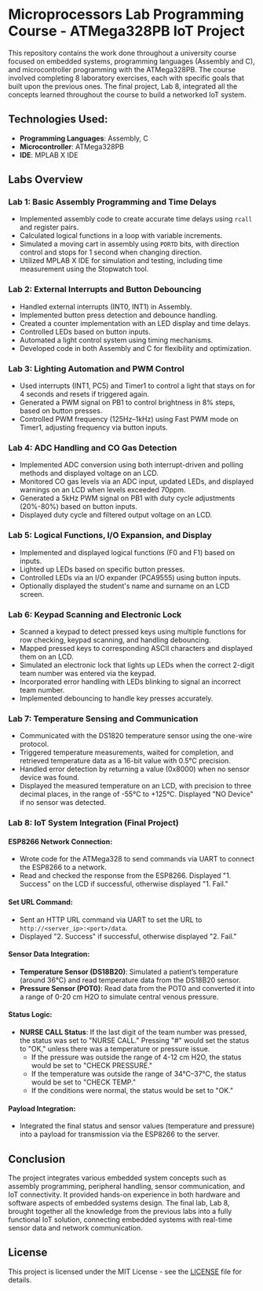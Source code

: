 # Microprocessors Lab Programming Course - ATMega328PB IoT Project

This repository contains the work done throughout a university course focused on embedded systems, programming languages (Assembly and C), and microcontroller programming with the ATMega328PB. The course involved completing 8 laboratory exercises, each with specific goals that built upon the previous ones. The final project, Lab 8, integrated all the concepts learned throughout the course to build a networked IoT system.

## Technologies Used:
- **Programming Languages**: Assembly, C
- **Microcontroller**: ATMega328PB
- **IDE**: MPLAB X IDE

## Labs Overview

### Lab 1: Basic Assembly Programming and Time Delays
- Implemented assembly code to create accurate time delays using `rcall` and register pairs.
- Calculated logical functions in a loop with variable increments.
- Simulated a moving cart in assembly using `PORTD` bits, with direction control and stops for 1 second when changing direction.
- Utilized MPLAB X IDE for simulation and testing, including time measurement using the Stopwatch tool.

### Lab 2: External Interrupts and Button Debouncing
- Handled external interrupts (INT0, INT1) in Assembly.
- Implemented button press detection and debounce handling.
- Created a counter implementation with an LED display and time delays.
- Controlled LEDs based on button inputs.
- Automated a light control system using timing mechanisms.
- Developed code in both Assembly and C for flexibility and optimization.

### Lab 3: Lighting Automation and PWM Control
- Used interrupts (INT1, PC5) and Timer1 to control a light that stays on for 4 seconds and resets if triggered again.
- Generated a PWM signal on PB1 to control brightness in 8% steps, based on button presses.
- Controlled PWM frequency (125Hz–1kHz) using Fast PWM mode on Timer1, adjusting frequency via button inputs.

### Lab 4: ADC Handling and CO Gas Detection
- Implemented ADC conversion using both interrupt-driven and polling methods and displayed voltage on an LCD.
- Monitored CO gas levels via an ADC input, updated LEDs, and displayed warnings on an LCD when levels exceeded 70ppm.
- Generated a 5kHz PWM signal on PB1 with duty cycle adjustments (20%-80%) based on button inputs.
- Displayed duty cycle and filtered output voltage on an LCD.

### Lab 5: Logical Functions, I/O Expansion, and Display
- Implemented and displayed logical functions (F0 and F1) based on inputs.
- Lighted up LEDs based on specific button presses.
- Controlled LEDs via an I/O expander (PCA9555) using button inputs.
- Optionally displayed the student's name and surname on an LCD screen.

### Lab 6: Keypad Scanning and Electronic Lock
- Scanned a keypad to detect pressed keys using multiple functions for row checking, keypad scanning, and handling debouncing.
- Mapped pressed keys to corresponding ASCII characters and displayed them on an LCD.
- Simulated an electronic lock that lights up LEDs when the correct 2-digit team number was entered via the keypad.
- Incorporated error handling with LEDs blinking to signal an incorrect team number.
- Implemented debouncing to handle key presses accurately.

### Lab 7: Temperature Sensing and Communication
- Communicated with the DS1820 temperature sensor using the one-wire protocol.
- Triggered temperature measurements, waited for completion, and retrieved temperature data as a 16-bit value with 0.5°C precision.
- Handled error detection by returning a value (0x8000) when no sensor device was found.
- Displayed the measured temperature on an LCD, with precision to three decimal places, in the range of -55°C to +125°C. Displayed "NO Device" if no sensor was detected.

### Lab 8: IoT System Integration (Final Project)
#### ESP8266 Network Connection:
- Wrote code for the ATMega328 to send commands via UART to connect the ESP8266 to a network.
- Read and checked the response from the ESP8266. Displayed "1. Success" on the LCD if successful, otherwise displayed "1. Fail."

#### Set URL Command:
- Sent an HTTP URL command via UART to set the URL to `http://<server_ip>:<port>/data`.
- Displayed "2. Success" if successful, otherwise displayed "2. Fail."

#### Sensor Data Integration:
- **Temperature Sensor (DS18B20)**: Simulated a patient’s temperature (around 36°C) and read temperature data from the DS18B20 sensor.
- **Pressure Sensor (POT0)**: Read data from the POT0 and converted it into a range of 0-20 cm H2O to simulate central venous pressure.

#### Status Logic:
- **NURSE CALL Status**: If the last digit of the team number was pressed, the status was set to "NURSE CALL." Pressing "#" would set the status to "OK," unless there was a temperature or pressure issue.
  - If the pressure was outside the range of 4-12 cm H2O, the status would be set to "CHECK PRESSURE."
  - If the temperature was outside the range of 34°C–37°C, the status would be set to "CHECK TEMP."
  - If the conditions were normal, the status would be set to "OK."

#### Payload Integration:
- Integrated the final status and sensor values (temperature and pressure) into a payload for transmission via the ESP8266 to the server.

## Conclusion

The project integrates various embedded system concepts such as assembly programming, peripheral handling, sensor communication, and IoT connectivity. It provided hands-on experience in both hardware and software aspects of embedded systems design. The final lab, Lab 8, brought together all the knowledge from the previous labs into a fully functional IoT solution, connecting embedded systems with real-time sensor data and network communication.

## License

This project is licensed under the MIT License - see the [LICENSE](LICENSE) file for details.
